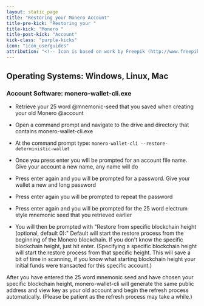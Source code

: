 ```yaml
---
layout: static_page
title: "Restoring your Monero Account"
title-pre-kick: "Restoring your "
title-kick: "Monero "
title-post-kick: "Account"
kick-class: "purple-kicks"
icon: "icon_userguides"
attribution: "<!-- Icon is based on work by Freepik (http://www.freepik.com) and is licensed under Creative Commons BY 3.0 -->"
---
```


## Operating Systems:  Windows, Linux, Mac

### Account Software:  monero-wallet-cli.exe

- Retrieve your 25 word @mnemonic-seed that you saved when creating your old Monero @account
 
- Open a command prompt and navigate to the drive and directory that contains monero-wallet-cli.exe

- At the command prompt type:  `monero-wallet-cli --restore-deterministic-wallet`

- Once you press enter you will be prompted for an account file name.  Give your account a new name, any name will do 

- Press enter again and you will be prompted for a password.  Give your wallet a new and long password

- Press enter again you will be prompted to repeat the password 

- Press enter again and you will be prompted for the 25 word electrum style mnemonic seed that you retrieved earlier

-  You will then be prompted with "Restore from specific blockchain height (optional, default 0):" Default will start the restore process from the beginning of the Monero blockchain. If you don't know the specific blockchain height, just hit enter. (Specifying a specific blockchain height will start the restore process from that specific height. This will save a bit of time in scanning, if you know what starting blockchain height your initial funds were transacted for this specific account.)

After you have entered the 25 word mnemonic seed and have chosen your specific blockchain height, monero-wallet-cli will generate the same public address and view key as your old account and begin the refresh process automatically. (Please be patient as the refresh process may take a while.)
